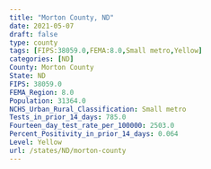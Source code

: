 ```yaml
---
title: "Morton County, ND"
date: 2021-05-07
draft: false
type: county
tags: [FIPS:38059.0,FEMA:8.0,Small metro,Yellow]
categories: [ND]
County: Morton County
State: ND
FIPS: 38059.0
FEMA_Region: 8.0
Population: 31364.0
NCHS_Urban_Rural_Classification: Small metro
Tests_in_prior_14_days: 785.0
Fourteen_day_test_rate_per_100000: 2503.0
Percent_Positivity_in_prior_14_days: 0.064
Level: Yellow
url: /states/ND/morton-county
---
```



